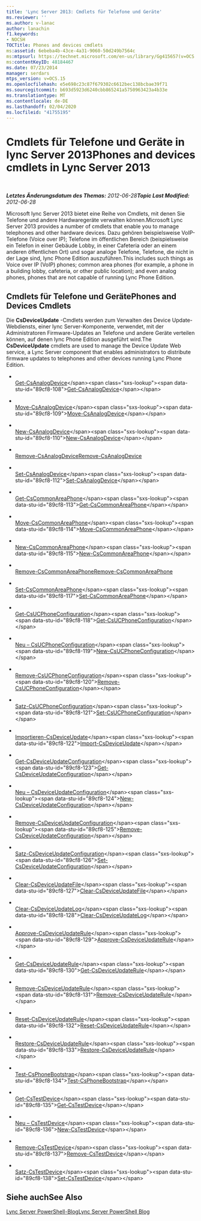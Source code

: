 ```yaml
---
title: 'Lync Server 2013: Cmdlets für Telefone und Geräte'
ms.reviewer: ''
ms.author: v-lanac
author: lanachin
f1.keywords:
- NOCSH
TOCTitle: Phones and devices cmdlets
ms:assetid: 6ebeba4b-43ce-4a31-9060-50d249b7564c
ms:mtpsurl: https://technet.microsoft.com/en-us/library/Gg415657(v=OCS.15)
ms:contentKeyID: 48184467
ms.date: 07/23/2014
manager: serdars
mtps_version: v=OCS.15
ms.openlocfilehash: e5e698c23c87f679302c6612bec138bcbae39f71
ms.sourcegitcommit: b693d5923d6240cbb865241a5750963423a4b33e
ms.translationtype: MT
ms.contentlocale: de-DE
ms.lasthandoff: 02/04/2020
ms.locfileid: "41755195"
---
```

<div data-xmlns="http://www.w3.org/1999/xhtml">

<div class="topic" data-xmlns="http://www.w3.org/1999/xhtml" data-msxsl="urn:schemas-microsoft-com:xslt" data-cs="http://msdn.microsoft.com/en-us/">

<div data-asp="http://msdn2.microsoft.com/asp">

# <a name="phones-and-devices-cmdlets-in-lync-server-2013"></a><span data-ttu-id="89cf8-102">Cmdlets für Telefone und Geräte in lync Server 2013</span><span class="sxs-lookup"><span data-stu-id="89cf8-102">Phones and devices cmdlets in Lync Server 2013</span></span>

</div>

<div id="mainSection">

<div id="mainBody">

<span> </span>

<span data-ttu-id="89cf8-103">_**Letztes Änderungsdatum des Themas:** 2012-06-28_</span><span class="sxs-lookup"><span data-stu-id="89cf8-103">_**Topic Last Modified:** 2012-06-28_</span></span>

<span data-ttu-id="89cf8-104">Microsoft lync Server 2013 bietet eine Reihe von Cmdlets, mit denen Sie Telefone und andere Hardwaregeräte verwalten können.</span><span class="sxs-lookup"><span data-stu-id="89cf8-104">Microsoft Lync Server 2013 provides a number of cmdlets that enable you to manage telephones and other hardware devices.</span></span> <span data-ttu-id="89cf8-105">Dazu gehören beispielsweise VoIP-Telefone (Voice over IP); Telefone im öffentlichen Bereich (beispielsweise ein Telefon in einer Gebäude Lobby, in einer Cafeteria oder an einem anderen öffentlichen Ort) und sogar analoge Telefone, Telefone, die nicht in der Lage sind, lync Phone Edition auszuführen.</span><span class="sxs-lookup"><span data-stu-id="89cf8-105">This includes such things as Voice over IP (VoIP) phones; common area phones (for example, a phone in a building lobby, cafeteria, or other public location); and even analog phones, phones that are not capable of running Lync Phone Edition.</span></span>

<div>

## <a name="phones-and-devices-cmdlets"></a><span data-ttu-id="89cf8-106">Cmdlets für Telefone und Geräte</span><span class="sxs-lookup"><span data-stu-id="89cf8-106">Phones and Devices Cmdlets</span></span>

<span data-ttu-id="89cf8-107">Die **CsDeviceUpdate** -Cmdlets werden zum Verwalten des Device Update-Webdiensts, einer lync Server-Komponente, verwendet, mit der Administratoren Firmware-Updates an Telefone und andere Geräte verteilen können, auf denen lync Phone Edition ausgeführt wird.</span><span class="sxs-lookup"><span data-stu-id="89cf8-107">The **CsDeviceUpdate** cmdlets are used to manage the Device Update Web service, a Lync Server component that enables administrators to distribute firmware updates to telephones and other devices running Lync Phone Edition.</span></span>

  - <span></span>  
    <span data-ttu-id="89cf8-108">[Get-CsAnalogDevice](https://technet.microsoft.com/en-us/library/Gg398748(v=OCS.15))</span><span class="sxs-lookup"><span data-stu-id="89cf8-108">[Get-CsAnalogDevice](https://technet.microsoft.com/en-us/library/Gg398748(v=OCS.15))</span></span>

  - <span></span>  
    <span data-ttu-id="89cf8-109">[Move-CsAnalogDevice](https://technet.microsoft.com/en-us/library/Gg398816(v=OCS.15))</span><span class="sxs-lookup"><span data-stu-id="89cf8-109">[Move-CsAnalogDevice](https://technet.microsoft.com/en-us/library/Gg398816(v=OCS.15))</span></span>

  - <span></span>  
    <span data-ttu-id="89cf8-110">[New-CsAnalogDevice](https://technet.microsoft.com/en-us/library/Gg412937(v=OCS.15))</span><span class="sxs-lookup"><span data-stu-id="89cf8-110">[New-CsAnalogDevice](https://technet.microsoft.com/en-us/library/Gg412937(v=OCS.15))</span></span>

  - <span></span>  
    <span data-ttu-id="89cf8-111">[Remove-CsAnalogDevice](rehttps://technet.microsoft.com/en-us/library/Gg398816(v=OCS.15))</span><span class="sxs-lookup"><span data-stu-id="89cf8-111">[Remove-CsAnalogDevice](rehttps://technet.microsoft.com/en-us/library/Gg398816(v=OCS.15))</span></span>

  - <span></span>  
    <span data-ttu-id="89cf8-112">[Set-CsAnalogDevice](https://technet.microsoft.com/en-us/library/Gg412843(v=OCS.15))</span><span class="sxs-lookup"><span data-stu-id="89cf8-112">[Set-CsAnalogDevice](https://technet.microsoft.com/en-us/library/Gg412843(v=OCS.15))</span></span>

<!-- end list -->

  - <span></span>  
    <span data-ttu-id="89cf8-113">[Get-CsCommonAreaPhone](https://technet.microsoft.com/en-us/library/Gg412934(v=OCS.15))</span><span class="sxs-lookup"><span data-stu-id="89cf8-113">[Get-CsCommonAreaPhone](https://technet.microsoft.com/en-us/library/Gg412934(v=OCS.15))</span></span>

  - <span></span>  
    <span data-ttu-id="89cf8-114">[Move-CsCommonAreaPhone](https://technet.microsoft.com/en-us/library/Gg412837(v=OCS.15))</span><span class="sxs-lookup"><span data-stu-id="89cf8-114">[Move-CsCommonAreaPhone](https://technet.microsoft.com/en-us/library/Gg412837(v=OCS.15))</span></span>

  - <span></span>  
    <span data-ttu-id="89cf8-115">[New-CsCommonAreaPhone](https://technet.microsoft.com/en-us/library/Gg398430(v=OCS.15))</span><span class="sxs-lookup"><span data-stu-id="89cf8-115">[New-CsCommonAreaPhone](https://technet.microsoft.com/en-us/library/Gg398430(v=OCS.15))</span></span>

  - <span></span>  
    <span data-ttu-id="89cf8-116">[Remove-CsCommonAreaPhone](rehttps://technet.microsoft.com/en-us/library/Gg412837(v=OCS.15))</span><span class="sxs-lookup"><span data-stu-id="89cf8-116">[Remove-CsCommonAreaPhone](rehttps://technet.microsoft.com/en-us/library/Gg412837(v=OCS.15))</span></span>

  - <span></span>  
    <span data-ttu-id="89cf8-117">[Set-CsCommonAreaPhone](https://technet.microsoft.com/en-us/library/Gg398579(v=OCS.15))</span><span class="sxs-lookup"><span data-stu-id="89cf8-117">[Set-CsCommonAreaPhone](https://technet.microsoft.com/en-us/library/Gg398579(v=OCS.15))</span></span>

<!-- end list -->

  - <span></span>  
    <span data-ttu-id="89cf8-118">[Get-CsUCPhoneConfiguration](https://technet.microsoft.com/en-us/library/Gg398070(v=OCS.15))</span><span class="sxs-lookup"><span data-stu-id="89cf8-118">[Get-CsUCPhoneConfiguration](https://technet.microsoft.com/en-us/library/Gg398070(v=OCS.15))</span></span>

  - <span></span>  
    <span data-ttu-id="89cf8-119">[Neu – CsUCPhoneConfiguration](https://technet.microsoft.com/en-us/library/Gg398445(v=OCS.15))</span><span class="sxs-lookup"><span data-stu-id="89cf8-119">[New-CsUCPhoneConfiguration](https://technet.microsoft.com/en-us/library/Gg398445(v=OCS.15))</span></span>

  - <span></span>  
    <span data-ttu-id="89cf8-120">[Remove-CsUCPhoneConfiguration](https://technet.microsoft.com/en-us/library/Gg398249(v=OCS.15))</span><span class="sxs-lookup"><span data-stu-id="89cf8-120">[Remove-CsUCPhoneConfiguration](https://technet.microsoft.com/en-us/library/Gg398249(v=OCS.15))</span></span>

  - <span></span>  
    <span data-ttu-id="89cf8-121">[Satz-CsUCPhoneConfiguration](https://technet.microsoft.com/en-us/library/Gg413042(v=OCS.15))</span><span class="sxs-lookup"><span data-stu-id="89cf8-121">[Set-CsUCPhoneConfiguration](https://technet.microsoft.com/en-us/library/Gg413042(v=OCS.15))</span></span>

<!-- end list -->

  - <span></span>  
    <span data-ttu-id="89cf8-122">[Importieren-CsDeviceUpdate](https://technet.microsoft.com/en-us/library/Gg398861(v=OCS.15))</span><span class="sxs-lookup"><span data-stu-id="89cf8-122">[Import-CsDeviceUpdate](https://technet.microsoft.com/en-us/library/Gg398861(v=OCS.15))</span></span>

<!-- end list -->

  - <span></span>  
    <span data-ttu-id="89cf8-123">[Get-CsDeviceUpdateConfiguration](https://technet.microsoft.com/en-us/library/Gg399030(v=OCS.15))</span><span class="sxs-lookup"><span data-stu-id="89cf8-123">[Get-CsDeviceUpdateConfiguration](https://technet.microsoft.com/en-us/library/Gg399030(v=OCS.15))</span></span>

  - <span></span>  
    <span data-ttu-id="89cf8-124">[Neu – CsDeviceUpdateConfiguration](https://technet.microsoft.com/en-us/library/Gg425761(v=OCS.15))</span><span class="sxs-lookup"><span data-stu-id="89cf8-124">[New-CsDeviceUpdateConfiguration](https://technet.microsoft.com/en-us/library/Gg425761(v=OCS.15))</span></span>

  - <span></span>  
    <span data-ttu-id="89cf8-125">[Remove-CsDeviceUpdateConfiguration](https://technet.microsoft.com/en-us/library/Gg425933(v=OCS.15))</span><span class="sxs-lookup"><span data-stu-id="89cf8-125">[Remove-CsDeviceUpdateConfiguration](https://technet.microsoft.com/en-us/library/Gg425933(v=OCS.15))</span></span>

  - <span></span>  
    <span data-ttu-id="89cf8-126">[Satz-CsDeviceUpdateConfiguration](https://technet.microsoft.com/en-us/library/Gg398320(v=OCS.15))</span><span class="sxs-lookup"><span data-stu-id="89cf8-126">[Set-CsDeviceUpdateConfiguration](https://technet.microsoft.com/en-us/library/Gg398320(v=OCS.15))</span></span>

<!-- end list -->

  - <span></span>  
    <span data-ttu-id="89cf8-127">[Clear-CsDeviceUpdateFile](https://technet.microsoft.com/en-us/library/Gg425835(v=OCS.15))</span><span class="sxs-lookup"><span data-stu-id="89cf8-127">[Clear-CsDeviceUpdateFile](https://technet.microsoft.com/en-us/library/Gg425835(v=OCS.15))</span></span>

  - <span></span>  
    <span data-ttu-id="89cf8-128">[Clear-CsDeviceUpdateLog](https://technet.microsoft.com/en-us/library/Gg412738(v=OCS.15))</span><span class="sxs-lookup"><span data-stu-id="89cf8-128">[Clear-CsDeviceUpdateLog](https://technet.microsoft.com/en-us/library/Gg412738(v=OCS.15))</span></span>

<!-- end list -->

  - <span></span>  
    <span data-ttu-id="89cf8-129">[Approve-CsDeviceUpdateRule](https://technet.microsoft.com/en-us/library/Gg398949(v=OCS.15))</span><span class="sxs-lookup"><span data-stu-id="89cf8-129">[Approve-CsDeviceUpdateRule](https://technet.microsoft.com/en-us/library/Gg398949(v=OCS.15))</span></span>

  - <span></span>  
    <span data-ttu-id="89cf8-130">[Get-CsDeviceUpdateRule](https://technet.microsoft.com/en-us/library/Gg398215(v=OCS.15))</span><span class="sxs-lookup"><span data-stu-id="89cf8-130">[Get-CsDeviceUpdateRule](https://technet.microsoft.com/en-us/library/Gg398215(v=OCS.15))</span></span>

  - <span></span>  
    <span data-ttu-id="89cf8-131">[Remove-CsDeviceUpdateRule](https://technet.microsoft.com/en-us/library/Gg425930(v=OCS.15))</span><span class="sxs-lookup"><span data-stu-id="89cf8-131">[Remove-CsDeviceUpdateRule](https://technet.microsoft.com/en-us/library/Gg425930(v=OCS.15))</span></span>

  - <span></span>  
    <span data-ttu-id="89cf8-132">[Reset-CsDeviceUpdateRule](https://technet.microsoft.com/en-us/library/Gg398181(v=OCS.15))</span><span class="sxs-lookup"><span data-stu-id="89cf8-132">[Reset-CsDeviceUpdateRule](https://technet.microsoft.com/en-us/library/Gg398181(v=OCS.15))</span></span>

  - <span></span>  
    <span data-ttu-id="89cf8-133">[Restore-CsDeviceUpdateRule](https://technet.microsoft.com/en-us/library/Gg398305(v=OCS.15))</span><span class="sxs-lookup"><span data-stu-id="89cf8-133">[Restore-CsDeviceUpdateRule](https://technet.microsoft.com/en-us/library/Gg398305(v=OCS.15))</span></span>

<!-- end list -->

  - <span></span>  
    <span data-ttu-id="89cf8-134">[Test-CsPhoneBootstrap](https://technet.microsoft.com/en-us/library/Gg412852(v=OCS.15))</span><span class="sxs-lookup"><span data-stu-id="89cf8-134">[Test-CsPhoneBootstrap](https://technet.microsoft.com/en-us/library/Gg412852(v=OCS.15))</span></span>

<!-- end list -->

  - <span></span>  
    <span data-ttu-id="89cf8-135">[Get-CsTestDevice](https://technet.microsoft.com/en-us/library/Gg398304(v=OCS.15))</span><span class="sxs-lookup"><span data-stu-id="89cf8-135">[Get-CsTestDevice](https://technet.microsoft.com/en-us/library/Gg398304(v=OCS.15))</span></span>

  - <span></span>  
    <span data-ttu-id="89cf8-136">[Neu – CsTestDevice](https://technet.microsoft.com/en-us/library/Gg425899(v=OCS.15))</span><span class="sxs-lookup"><span data-stu-id="89cf8-136">[New-CsTestDevice](https://technet.microsoft.com/en-us/library/Gg425899(v=OCS.15))</span></span>

  - <span></span>  
    <span data-ttu-id="89cf8-137">[Remove-CsTestDevice](https://technet.microsoft.com/en-us/library/Gg398790(v=OCS.15))</span><span class="sxs-lookup"><span data-stu-id="89cf8-137">[Remove-CsTestDevice](https://technet.microsoft.com/en-us/library/Gg398790(v=OCS.15))</span></span>

  - <span></span>  
    <span data-ttu-id="89cf8-138">[Satz-CsTestDevice](https://technet.microsoft.com/en-us/library/Gg398156(v=OCS.15))</span><span class="sxs-lookup"><span data-stu-id="89cf8-138">[Set-CsTestDevice](https://technet.microsoft.com/en-us/library/Gg398156(v=OCS.15))</span></span>

</div>

<div>

## <a name="see-also"></a><span data-ttu-id="89cf8-139">Siehe auch</span><span class="sxs-lookup"><span data-stu-id="89cf8-139">See Also</span></span>


[<span data-ttu-id="89cf8-140">Lync Server PowerShell-Blog</span><span class="sxs-lookup"><span data-stu-id="89cf8-140">Lync Server PowerShell Blog</span></span>](http://go.microsoft.com/fwlink/p/?linkid=203150)  
  

</div>

</div>

<span> </span>

</div>

</div>

</div>

